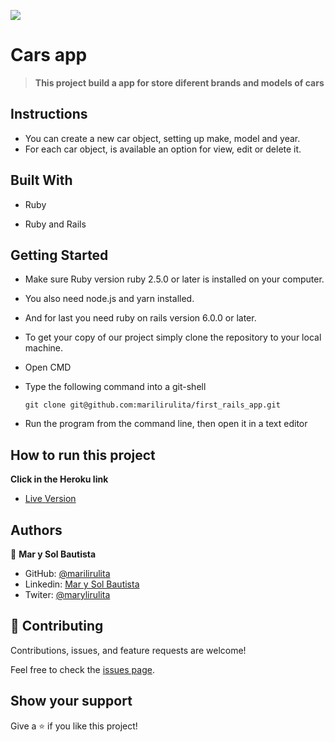 ![](https://img.shields.io/badge/Microverse-blueviolet)

# Cars app

>**This project build a app for store diferent brands and models of cars**

## Instructions
* You can create a new car object, setting up make, model and year.
* For each car object, is available an option for view, edit or delete it.


## Built With

- Ruby

- Ruby and Rails


## Getting Started

- Make sure Ruby version ruby 2.5.0 or later is installed on your computer.

- You also need node.js and yarn installed.

- And for last you need ruby on rails version 6.0.0 or later.

- To get your copy of our project simply clone the repository to your local machine.

- Open CMD

- Type the following command into a git-shell
  ```
  git clone git@github.com:marilirulita/first_rails_app.git
  ```
- Run the program from the command line, then open it in a text editor

## How to run this project

**Click in the Heroku link**

- [Live Version](https://cryptic-gorge-17131.herokuapp.com/)

## Authors

👤 **Mar y Sol Bautista**

- GitHub: [@marilirulita](https://github.com/marilirulita)
- Linkedin: [Mar y Sol Bautista](https://www.linkedin.com/in/marbautista/)
- Twiter: [@marylirulita](https://twitter.com/marylirulita)

## 🤝 Contributing

Contributions, issues, and feature requests are welcome!

Feel free to check the [issues page](https://github.com/marilirulita/first_rails_app/issues).

## Show your support

Give a ⭐️ if you like this project!